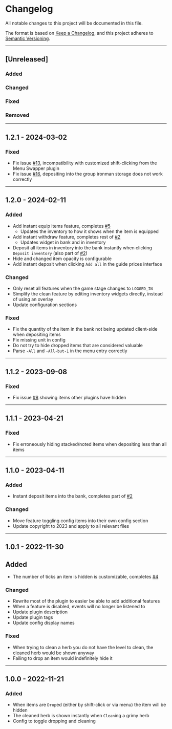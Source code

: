 # Changelog

All notable changes to this project will be documented in this file.

The format is based on [Keep a Changelog](https://keepachangelog.com/en/1.1.0/),
and this project adheres to [Semantic Versioning](https://semver.org/spec/v2.0.0.html).

---

## [Unreleased]

### Added

### Changed

### Fixed

### Removed

---

## 1.2.1 - 2024-03-02

### Fixed

* Fix issue [#13](https://github.com/elgbar/instant-inventory/issues/13), incompatibility with customized shift-clicking
  from the Menu Swapper plugin
* Fix issue [#16](https://github.com/elgbar/instant-inventory/issues/16), depositing into the group ironman storage does
  not work correctly

---

## 1.2.0 - 2024-02-11

### Added

* Add instant equip items feature, completes [#5](https://github.com/elgbar/instant-inventory/issues/5)
  * Updates the inventory to how it shows when the item is equipped
* Add instant withdraw feature, completes rest of [#2](https://github.com/elgbar/instant-inventory/issues/2)
  * Updates widget in bank and in inventory
* Deposit all items in inventory into the bank instantly when clicking `Deposit inventory` (also part
  of [#2](https://github.com/elgbar/instant-inventory/issues/2))
* Hide and changed item opacity is configurable
* Add instant deposit when clicking `Add all` in the guide prices interface

### Changed

* Only reset all features when the game stage changes to `LOGGED_IN`
* Simplify the clean feature by editing inventory widgets directly, instead of using an overlay
* Update configuration sections

### Fixed

* Fix the quantity of the item in the bank not being updated client-side when depositing items
* Fix missing unit in config
* Do not try to hide dropped items that are considered valuable
* Parse `-All` and `-All-but-1` in the menu entry correctly

---

## 1.1.2 - 2023-09-08

### Fixed

* Fix issue [#8](https://github.com/elgbar/instant-inventory/issues/8) showing items other plugins have hidden

---

## 1.1.1 - 2023-04-21

### Fixed

* Fix erroneously hiding stacked/noted items when depositing less than all items

---

## 1.1.0 - 2023-04-11

### Added

* Instant deposit items into the bank, completes part of [#2](https://github.com/elgbar/instant-inventory/issues/2)

### Changed

* Move feature toggling config items into their own config section
* Update copyright to 2023 and apply to all relevant files

---

## 1.0.1 - 2022-11-30

## Added

* The number of ticks an item is hidden is customizable,
  completes [#4](https://github.com/elgbar/instant-inventory/issues/4)

### Changed

* Rewrite most of the plugin to easier be able to add additional features
* When a feature is disabled, events will no longer be listened to
* Update plugin description
* Update plugin tags
* Update config display names

### Fixed

* When trying to clean a herb you do not have the level to clean, the cleaned herb would be shown
  anyway
* Failing to drop an item would indefinitely hide it

---

## 1.0.0 - 2022-11-21

### Added

* When items are `Drop`ed (either by shift-click or via menu) the item will be hidden
* The cleaned herb is shown instantly when `Clean`ing a grimy herb
* Config to toggle dropping and cleaning
